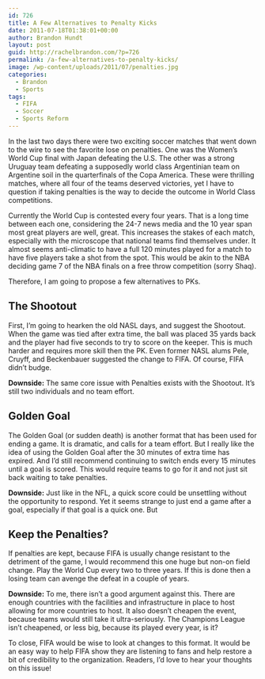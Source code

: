 ```yaml
---
id: 726
title: A Few Alternatives to Penalty Kicks
date: 2011-07-18T01:38:01+00:00
author: Brandon Hundt
layout: post
guid: http://rachelbrandon.com/?p=726
permalink: /a-few-alternatives-to-penalty-kicks/
image: /wp-content/uploads/2011/07/penalties.jpg
categories:
  - Brandon
  - Sports
tags:
  - FIFA
  - Soccer
  - Sports Reform
---
```

In the last two days there were two exciting soccer matches that went down to the wire to see the favorite lose on penalties. One was the Women’s World Cup final with Japan defeating the U.S. The other was a strong Uruguay team defeating a supposedly world class Argentinian team on Argentine soil in the quarterfinals of the Copa America. These were thrilling matches, where all four of the teams deserved victories, yet I have to question if taking penalties is the way to decide the outcome in World Class competitions.<!--more-->

Currently the World Cup is contested every four years. That is a long time between each one, considering the 24-7 news media and the 10 year span most great players are well, great. This increases the stakes of each match, especially with the microscope that national teams find themselves under. It almost seems anti-climatic to have a full 120 minutes played for a match to have five players take a shot from the spot. This would be akin to the NBA deciding game 7 of the NBA finals on a free throw competition (sorry Shaq).

Therefore, I am going to propose a few alternatives to PKs.

## The Shootout

First, I’m going to hearken the old NASL days, and suggest the Shootout. When the game was tied after extra time, the ball was placed 35 yards back and the player had five seconds to try to score on the keeper. This is much harder and requires more skill then the PK. Even former NASL alums Pele, Cruyff, and Beckenbauer suggested the change to FIFA. Of course, FIFA didn’t budge.

**Downside:** The same core issue with Penalties exists with the Shootout. It’s still two individuals and no team effort.

## Golden Goal

The Golden Goal (or sudden death) is another format that has been used for ending a game. It is dramatic, and calls for a team effort. But I really like the idea of using the Golden Goal after the 30 minutes of extra time has expired. And I’d still recommend continuing to switch ends every 15 minutes until a goal is scored. This would require teams to go for it and not just sit back waiting to take penalties.

**Downside:** Just like in the NFL, a quick score could be unsettling without the opportunity to respond. Yet it seems strange to just end a game after a goal, especially if that goal is a quick one. But 

## Keep the Penalties?

If penalties are kept, because FIFA is usually change resistant to the detriment of the game, I would recommend this one huge but non-on field change. Play the World Cup every two to three years. If this is done then a losing team can avenge the defeat in a couple of years.

**Downside:** To me, there isn’t a good argument against this. There are enough countries with the facilities and infrastructure in place to host allowing for more countries to host. It also doesn’t cheapen the event, because teams would still take it ultra-seriously. The Champions League isn’t cheapened, or less big, because its played every year, is it?

To close, FIFA would be wise to look at changes to this format. It would be an easy way to help FIFA show they are listening to fans and help restore a bit of credibility to the organization. Readers, I’d love to hear your thoughts on this issue!